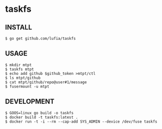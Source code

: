 # taskfs

## INSTALL

```
$ go get github.com/lufia/taskfs
```

## USAGE

```
$ mkdir mtpt
$ taskfs mtpt
$ echo add github $github_token >mtpt/ctl
$ ls mtpt/github
$ cat mtpt/github/repo@user#1/message
$ fusermount -u mtpt
```

## DEVELOPMENT

```
$ GOOS=linux go build -o taskfs
$ docker build -t taskfs:latest .
$ docker run -t -i --rm --cap-add SYS_ADMIN --device /dev/fuse taskfs
```
